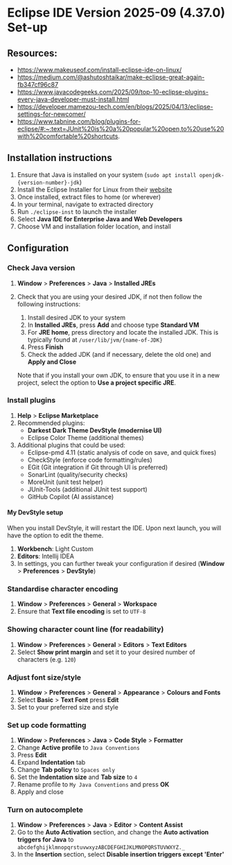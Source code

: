 # Eclipse IDE Version 2025-09 (4.37.0) Set-up

## Resources:
- https://www.makeuseof.com/install-eclipse-ide-on-linux/
- https://medium.com/@ashutoshtaikar/make-eclipse-great-again-fb347cf96c87
- https://www.javacodegeeks.com/2025/09/top-10-eclipse-plugins-every-java-developer-must-install.html
- https://developer.mamezou-tech.com/en/blogs/2025/04/13/eclipse-settings-for-newcomer/
- https://www.tabnine.com/blog/plugins-for-eclipse/#:~:text=JUnit%20is%20a%20popular%20open,to%20use%20with%20comfortable%20shortcuts.

## Installation instructions
1. Ensure that Java is installed on your system (`sudo apt install openjdk-{version-number}-jdk`)
2. Install the Eclipse Installer for Linux from their [website](https://www.eclipse.org/downloads/packages/)
3. Once installed, extract files to home (or wherever)
4. In your terminal, navigate to extracted directory
5. Run `./eclipse-inst` to launch the installer
6. Select **Java IDE for Enterprise Java and Web Developers**
7. Choose VM and installation folder location, and install

## Configuration

### Check Java version
1. **Window** > **Preferences** > **Java** > **Installed JREs**
2. Check that you are using your desired JDK, if not then follow the following instructions:
   1. Install desired JDK to your system
   2. In **Installed JREs**, press **Add** and choose type **Standard VM**
   3. For **JRE home**, press directory and locate the installed JDK. This is typically found at `/user/lib/jvm/{name-of-JDK}`
   4. Press **Finish**
   5. Check the added JDK (and if necessary, delete the old one) and **Apply and Close**
   
   Note that if you install your own JDK, to ensure that you use it in a new project, select the option to **Use a project specific JRE**.

### Install plugins
1. **Help** > **Eclipse Marketplace**
2. Recommended plugins:
   - **Darkest Dark Theme DevStyle (modernise UI)**
   - Eclipse Color Theme (additional themes)
3. Additional plugins that could be used:
   - Eclipse-pmd 4.11 (static analysis of code on save, and quick fixes)
   - CheckStyle (enforce code formatting/rules)
   - EGit (Git integration if Git through UI is preferred)
   - SonarLint (quality/security checks)
   - MoreUnit (unit test helper)
   - JUnit-Tools (additional JUnit test support)
   - GitHub Copilot (AI assistance)

#### My DevStyle setup
When you install DevStyle, it will restart the IDE. Upon next launch, you will have the option to edit the theme.
1. **Workbench**: Light Custom
2. **Editors**: Intellij IDEA
3. In settings, you can further tweak your configuration if desired (**Window** > **Preferences** > **DevStyle**)

### Standardise character encoding
1. **Window** > **Preferences** > **General** > **Workspace**
2. Ensure that **Text file encoding** is set to `UTF-8`

### Showing character count line (for readability)
1. **Window** > **Preferences** > **General** > **Editors** > **Text Editors**
2. Select **Show print margin** and set it to your desired number of characters (e.g. `120`)

### Adjust font size/style
1. **Window** > **Preferences** > **General** > **Appearance** > **Colours and Fonts**
2. Select **Basic** > **Text Font** press **Edit**
3. Set to your preferred size and style

### Set up code formatting
1. **Window** > **Preferences** > **Java** > **Code Style** > **Formatter**
2. Change **Active profile** to `Java Conventions`
3. Press **Edit**
4. Expand **Indentation** tab
5. Change **Tab policy** to `Spaces only`
6. Set the **Indentation size** and **Tab size** to `4`
7. Rename profile to `My Java Conventions` and press **OK**
8. Apply and close

### Turn on autocomplete
1. **Window** > **Preferences** > **Java** > **Editor** > **Content Assist**
2. Go to the **Auto Activation** section, and change the **Auto activation triggers for Java** to `abcdefghijklmnopqrstuvwxyzABCDEFGHIJKLMNOPQRSTUVWXYZ._`
3. In the **Insertion** section, select **Disable insertion triggers except 'Enter'**